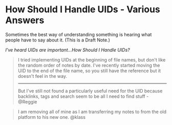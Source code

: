 # How Should I Handle UIDs - Various Answers
Sometimes the best way of understanding something is hearing what people have to say about it. (This is a Draft Note.)

*I've heard UIDs are important...How Should I Handle UIDs?*

> I tried implementing UIDs at the beginning of file names, but don't like the random order of notes by date. I've recently started moving the UID to the end of the file name, so you still have the reference but it doesn't feel in the way. 
> 
> ---
> But I've still not found a particularly useful need for the UID because backlinks, tags and search seem to be all I need to find stuff - @Reggie

> I am removing all of mine as I am transferring my notes to from the old platform to his new one. @klass 

